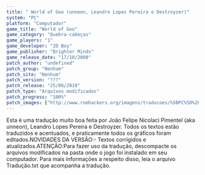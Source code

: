```yaml
---
title: " World of Goo (unneon, Leandro Lopes Pereira e Destroyzer)"
system: "PC"
platform: "Computador"
game_title: "World of Goo"
game_category: "Quebra-cabeças"
game_players: "1"
game_developer: "2D Boy"
game_publisher: "Brighter Minds"
game_release_date: "17/10/2008"
patch_author: "undefined"
patch_group: "Nenhum"
patch_site: "Nenhum"
patch_version: "???"
patch_release: "25/06/2010"
patch_type: "Arquivos modificados"
patch_progress: "100%"
patch_images: ["http://www.romhackers.org/imagens/traducoes/%5BPC%5D%20World%20of%20Goo%20-%20unneon%20e%20Leandro%20-%201.jpg","http://www.romhackers.org/imagens/traducoes/%5BPC%5D%20World%20of%20Goo%20-%20unneon%20e%20Leandro%20-%202.jpg","http://www.romhackers.org/imagens/traducoes/%5BPC%5D%20World%20of%20Goo%20-%20unneon%20e%20Leandro%20-%203.jpg"]
---
```

Esta é uma tradução muito boa feita por João Felipe Nicolaci Pimentel (aka unneon), Leandro Lopes Pereira e Destroyzer. Todos os textos estão traduzidos e acentuados, e praticamente todos os gráficos foram editados.NOVIDADES DA VERSÃO:- Textos corrigidos e atualizados.ATENÇÃO:Para fazer uso da tradução, descompacte os arquivos modificados na pasta onde o jogo foi instalado em seu computador. Para mais informações a respeito disso, leia o arquivo Tradução.txt que acompanha a tradução.
